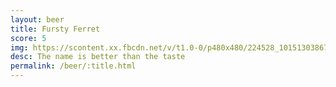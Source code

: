 ```yaml
---
layout: beer
title: Fursty Ferret
score: 5
img: https://scontent.xx.fbcdn.net/v/t1.0-0/p480x480/224528_10151303867818745_1700962680_n.jpg?oh=4de1647c8a343d8a9e573121fce91d39&oe=58BF698E
desc: The name is better than the taste
permalink: /beer/:title.html
---
```

